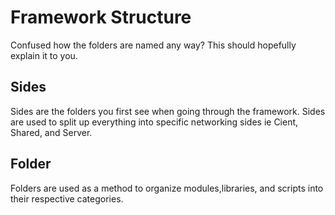 # Framework Structure

Confused how the folders are named any way? This should hopefully explain it to you.

## Sides

Sides are the folders you first see when going through the framework. Sides are used to split up everything into specific networking sides ie Cient, Shared, and Server.

## Folder

Folders are used as a method to organize modules,libraries, and scripts into their respective categories.

